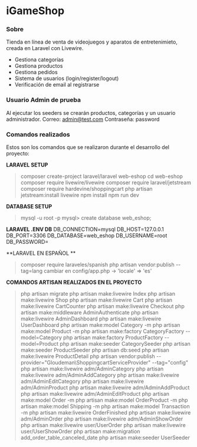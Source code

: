 # iGameShop
### Sobre

Tienda en línea de venta de videojuegos y aparatos de entretenimieto, creada en Laravel con Livewire.
- Gestiona categorías
- Gestiona productos
- Gestiona pedidos
- Sistema de usuarios (login/register/logout)
- Verificación de email al registrarse

### Usuario Admin de prueba
Al ejecutar los seeders se crearán productos, categorías y un usuario administrador.
Correo: admin@test.com
Contraseña: password

### Comandos realizados
Estos son los comandos que se realizaron durante el desarrollo del proyecto:

**LARAVEL SETUP**
> composer create-project laravel/laravel web-eshop
> cd web-eshop
> composer require livewire/livewire
> composer require laravel/jetstream
> composer require hardevine/shoppingcart
> php artisan jetstream:install livewire
> npm install
> npm run dev

**DATABASE SETUP**
> mysql -u root -p
mysql> create database web_eshop;

**LARAVEL .ENV DB**
DB_CONNECTION=mysql
DB_HOST=127.0.0.1
DB_PORT=3306
DB_DATABASE=web_eshop
DB_USERNAME=root
DB_PASSWORD=

**LARAVEL EN ESPAÑOL **
> composer require laraveles/spanish
> php artisan vendor:publish --tag=lang
cambiar en config/app.php
 -> 'locale' => 'es'

**COMANDOS ARTISAN REALIZADOS EN EL PROYECTO**
> php artisan migrate
> php artisan make:livewire Index
> php artisan make:livewire Shop
> php artisan make:livewire Cart
> php artisan make:livewire CartCounter
> php artisan make:livewire Checkout
> php artisan make:middleware AdminAuthenticate
> php artisan make:livewire AdminDashboard
> php artisan make:livewire UserDashboard
> php artisan make:model Category -m
> php artisan make:model Product -m
> php artisan make:factory CategoryFactory --model=Category
> php artisan make:factory ProductFactory --model=Product
> php artisan make:seeder CategorySeeder
> php artisan make:seeder ProductSeeder
> php artisan db:seed
> php artisan make:livewire ProductDetail
> php artisan vendor:publish --provider="Gloudeman\ShoppingcartServiceProvider" --tag="config"
> php artisan make:livewire adm/AdminCategory
> php artisan make:livewire adm/AdminAddCategory
> php artisan make:livewire adm/AdminEditCategory
> php artisan make:livewire adm/AdminProduct
> php artisan make:livewire adm/AdminAddProduct
> php artisan make:livewire adm/AdminEditProduct
> php artisan make:model Order -m
> php artisan make:model OrderProduct -m
> php artisan make:model Shipping -m
> php artisan make:model Transaction -m
> php artisan make:livewire OrderFinished
> php artisan make:livewire adm/AdminOrder
> php artisan make:livewire adm/AdminShowOrder
> php artisan make:livewire user/UserOrder
> php artisan make:livewire user/UserShowOrder
> php artisan make:migration add_order_table_canceled_date
> php artisan make:seeder UserSeeder
